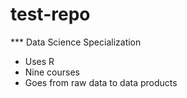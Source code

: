 # test-repo
*** Data Science Specialization 

* Uses R 
* Nine courses 
* Goes from raw data to data products
